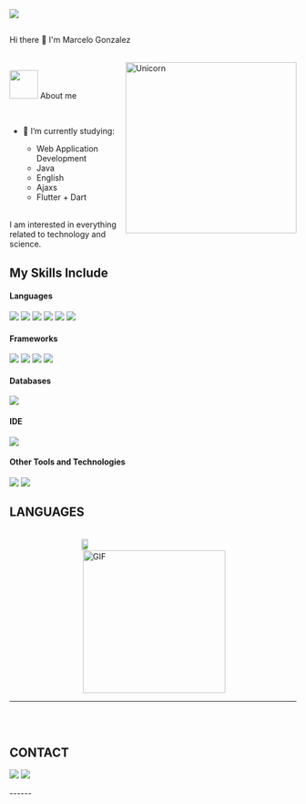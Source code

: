 ![](https://komarev.com/ghpvc/?username=Birunthaban)

##

Hi there 👋 I'm Marcelo Gonzalez

<br>

<img align="right" width=300px alt="Unicorn" src="https://c.tenor.com/GN73MKBawZYAAAAi/busy-cute.gif" />


<picture><img src = "https://github.com/7oSkaaa/7oSkaaa/blob/main/Images/about_me.gif?raw=true" width = 50px></picture> About me

<br>

- 🔭 I’m currently studying:
  <br>
  
  - Web Application Development
  - Java
  - English
  - Ajaxs
  - Flutter + Dart
<br>
I am interested in everything related to technology and science.

<br>

## My Skills Include

<h4> Languages </h4>
<span> 
  <img src="https://img.shields.io/badge/HTML5-E34F26?style=for-the-badge&logo=html5&logoColor=white">
  <img src="https://img.shields.io/badge/CSS3-1572B6?style=for-the-badge&logo=css3&logoColor=white">
  <img src="https://img.shields.io/badge/JavaScript-F7DF1E?style=for-the-badge&logo=javascript&logoColor=black">
  <img src="https://img.shields.io/badge/python-3670A0?style=for-the-badge&logo=python&logoColor=ffdd54">
  <img src="https://img.shields.io/badge/PHP-777BB4?style=for-the-badge&logo=php&logoColor=white">
  <img src="https://img.shields.io/badge/-Wordpress-000?&logo=Wordpress">
</span>

<h4> Frameworks </h4>
<span>
  <img src="https://img.shields.io/badge/Bootstrap-563D7C?style=for-the-badge&logo=bootstrap&logoColor=white">
  <img src="https://img.shields.io/badge/-ReactJs-61DAFB?logo=react&logoColor=white&style=for-the-badge">
  <img src="https://img.shields.io/badge/Astro-BC52EE?logo=astro&logoColor=fff&style=for-the-badge">
  <img src="https://img.shields.io/badge/Tailwind_CSS-grey?style=for-the-badge&logo=tailwind-css&logoColor=38B2AC">
  
</span>

<h4> Databases </h4>
<span>
  <img src="https://img.shields.io/badge/MySQL-00000F?style=for-the-badge&logo=mysql&logoColor=white">
</span>

<h4> IDE </h4>
<span>
<img src="https://img.shields.io/badge/Visual_Studio_Code-0078D4?style=for-the-badge&logo=visual%20studio%20code&logoColor=white">


<h4> Other Tools and Technologies </h4>
<span>
  <img src="https://img.shields.io/badge/Git-F05032?style=for-the-badge&logo=git&logoColor=white">
  <img src="https://img.shields.io/badge/Xampp-F37623?style=for-the-badge&logo=xampp&logoColor=white">

</span>

## LANGUAGES
<br>
<div style="display:grid;align-items:center;justify-content:center">
  <img style="height:100%;width:49%;max-width: 10%" src="https://github-readme-stats.vercel.app/api/top-langs/?username=marcelogonza&layout=compact&theme=gotham&langs_count=8"/>
  <img align="right" alt="GIF" height="250px" src="https://media.giphy.com/media/du3J3cXyzhj75IOgvA/giphy.gif" />
</div>

<hr>
<p align="center">
   
   <br>
<br>	

## CONTACT

<a target="_blank" href="https://www.linkedin.com/in/marcelo-gonzalez-9b872034b/"><img src="https://img.shields.io/badge/-LinkedIn-0077B5?style=for-the-badge&logo=Linkedin&logoColor=white"></img></a>
<a target="_blank" href="mailto:marceloalbertogonzalez3@gmail.com"><img src="https://img.shields.io/badge/-Gmail-D14836?style=for-the-badge&logo=Gmail&logoColor=white"></img></a>
<br>
</p>
------
